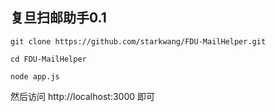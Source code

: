 ## 复旦扫邮助手0.1

```
git clone https://github.com/starkwang/FDU-MailHelper.git
```

```
cd FDU-MailHelper
```
```
node app.js
```

然后访问 http://localhost:3000 即可
